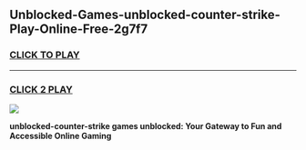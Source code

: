 
## Unblocked-Games-unblocked-counter-strike-Play-Online-Free-2g7f7
<h3>
<a href="https://premium76.site?title=unblocked-counter-strike&ref=26A">CLICK TO PLAY</a></h3>
<hr>

<h3>
<a href="https://premium76.site?title=unblocked-counter-strike&ref=26A">CLICK 2 PLAY</a>
  
</h3>

<a href="https://premium76.site?title=unblocked-counter-strike&ref=26A"><img src="https://clearcache.store/games.png"></a>


**unblocked-counter-strike games unblocked: Your Gateway to Fun and Accessible Online Gaming**
